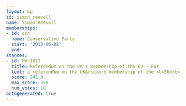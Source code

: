 ```yaml
---
layout: mp
id: simon_reevell
name: Simon Reevell
memberships:
- id: con
  name: Conservative Party
  start: '2010-06-08'
  end: 
stances:
- id: PW-1027
  title: Referendum on the UK's membership of the EU — For
  text: a referendum on the UK&rsquo;s membership of the <b>EU</b>
  score: 241.0
  max_score: 300
  num_votes: 18
autogenerated: true
---
```


